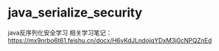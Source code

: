 # java_serialize_security
java反序列化安全学习
相关学习笔记：https://mx9nrbo6t61.feishu.cn/docx/H6vKdJLndojqYDxM3j0cNPQZnEd
